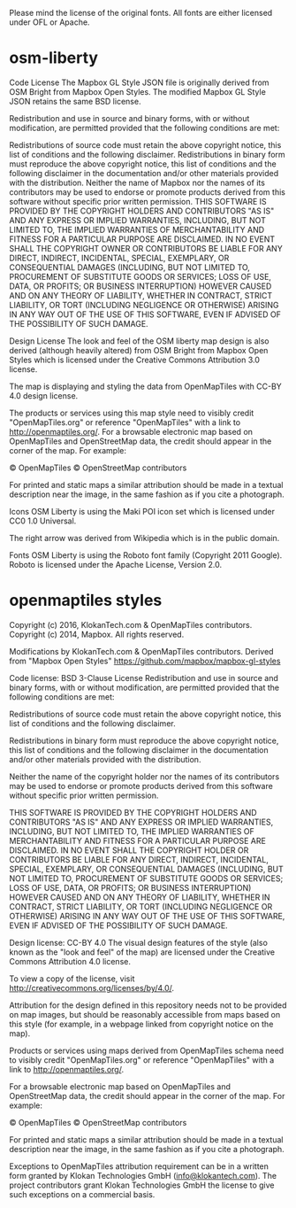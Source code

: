 Please mind the license of the original fonts. All fonts are either licensed under OFL or Apache.

# osm-liberty
Code License
The Mapbox GL Style JSON file is originally derived from OSM Bright from Mapbox Open Styles. The modified Mapbox GL Style JSON retains the same BSD license.

Redistribution and use in source and binary forms, with or without modification, are permitted provided that the following conditions are met:

Redistributions of source code must retain the above copyright notice, this list of conditions and the following disclaimer.
Redistributions in binary form must reproduce the above copyright notice, this list of conditions and the following disclaimer in the documentation and/or other materials provided with the distribution.
Neither the name of Mapbox nor the names of its contributors may be used to endorse or promote products derived from this software without specific prior written permission.
THIS SOFTWARE IS PROVIDED BY THE COPYRIGHT HOLDERS AND CONTRIBUTORS "AS IS" AND ANY EXPRESS OR IMPLIED WARRANTIES, INCLUDING, BUT NOT LIMITED TO, THE IMPLIED WARRANTIES OF MERCHANTABILITY AND FITNESS FOR A PARTICULAR PURPOSE ARE DISCLAIMED. IN NO EVENT SHALL THE COPYRIGHT OWNER OR CONTRIBUTORS BE LIABLE FOR ANY DIRECT, INDIRECT, INCIDENTAL, SPECIAL, EXEMPLARY, OR CONSEQUENTIAL DAMAGES (INCLUDING, BUT NOT LIMITED TO, PROCUREMENT OF SUBSTITUTE GOODS OR SERVICES; LOSS OF USE, DATA, OR PROFITS; OR BUSINESS INTERRUPTION) HOWEVER CAUSED AND ON ANY THEORY OF LIABILITY, WHETHER IN CONTRACT, STRICT LIABILITY, OR TORT (INCLUDING NEGLIGENCE OR OTHERWISE) ARISING IN ANY WAY OUT OF THE USE OF THIS SOFTWARE, EVEN IF ADVISED OF THE POSSIBILITY OF SUCH DAMAGE.

Design License
The look and feel of the OSM liberty map design is also derived (although heavily altered) from OSM Bright from Mapbox Open Styles which is licensed under the Creative Commons Attribution 3.0 license.

The map is displaying and styling the data from OpenMapTiles with CC-BY 4.0 design license.

The products or services using this map style need to visibly credit "OpenMapTiles.org" or reference "OpenMapTiles" with a link to http://openmaptiles.org/. For a browsable electronic map based on OpenMapTiles and OpenStreetMap data, the credit should appear in the corner of the map. For example:

© OpenMapTiles © OpenStreetMap contributors

For printed and static maps a similar attribution should be made in a textual description near the image, in the same fashion as if you cite a photograph.

Icons
OSM Liberty is using the Maki POI icon set which is licensed under CC0 1.0 Universal.

The right arrow was derived from Wikipedia which is in the public domain.

Fonts
OSM Liberty is using the Roboto font family (Copyright 2011 Google). Roboto is licensed under the Apache License, Version 2.0.

# openmaptiles styles

Copyright (c) 2016, KlokanTech.com & OpenMapTiles contributors.
Copyright (c) 2014, Mapbox.
All rights reserved.

Modifications by KlokanTech.com & OpenMapTiles contributors.
Derived from "Mapbox Open Styles" https://github.com/mapbox/mapbox-gl-styles

Code license: BSD 3-Clause License
Redistribution and use in source and binary forms, with or without modification, are permitted provided that the following conditions are met:

Redistributions of source code must retain the above copyright notice, this list of conditions and the following disclaimer.

Redistributions in binary form must reproduce the above copyright notice, this list of conditions and the following disclaimer in the documentation and/or other materials provided with the distribution.

Neither the name of the copyright holder nor the names of its contributors may be used to endorse or promote products derived from this software without specific prior written permission.

THIS SOFTWARE IS PROVIDED BY THE COPYRIGHT HOLDERS AND CONTRIBUTORS "AS IS" AND ANY EXPRESS OR IMPLIED WARRANTIES, INCLUDING, BUT NOT LIMITED TO, THE IMPLIED WARRANTIES OF MERCHANTABILITY AND FITNESS FOR A PARTICULAR PURPOSE ARE DISCLAIMED. IN NO EVENT SHALL THE COPYRIGHT HOLDER OR CONTRIBUTORS BE LIABLE FOR ANY DIRECT, INDIRECT, INCIDENTAL, SPECIAL, EXEMPLARY, OR CONSEQUENTIAL DAMAGES (INCLUDING, BUT NOT LIMITED TO, PROCUREMENT OF SUBSTITUTE GOODS OR SERVICES; LOSS OF USE, DATA, OR PROFITS; OR BUSINESS INTERRUPTION) HOWEVER CAUSED AND ON ANY THEORY OF LIABILITY, WHETHER IN CONTRACT, STRICT LIABILITY, OR TORT (INCLUDING NEGLIGENCE OR OTHERWISE) ARISING IN ANY WAY OUT OF THE USE OF THIS SOFTWARE, EVEN IF ADVISED OF THE POSSIBILITY OF SUCH DAMAGE.

Design license: CC-BY 4.0
The visual design features of the style (also known as the "look and feel" of the map) are licensed under the Creative Commons Attribution 4.0 license.

To view a copy of the license, visit http://creativecommons.org/licenses/by/4.0/.

Attribution for the design defined in this repository needs not to be provided on map images, but should be reasonably accessible from maps based on this style (for example, in a webpage linked from copyright notice on the map).

Products or services using maps derived from OpenMapTiles schema need to visibly credit "OpenMapTiles.org" or reference "OpenMapTiles" with a link to http://openmaptiles.org/.

For a browsable electronic map based on OpenMapTiles and OpenStreetMap data, the credit should appear in the corner of the map. For example:

© OpenMapTiles © OpenStreetMap contributors

For printed and static maps a similar attribution should be made in a textual description near the image, in the same fashion as if you cite a photograph.

Exceptions to OpenMapTiles attribution requirement can be in a written form granted by Klokan Technologies GmbH (info@klokantech.com).
The project contributors grant Klokan Technologies GmbH the license to give such exceptions on a commercial basis.